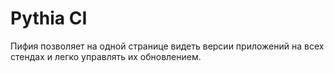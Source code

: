 # Pythia CI

Пифия позволяет на одной странице видеть версии приложений на всех стендах и
легко управлять их обновлением.
